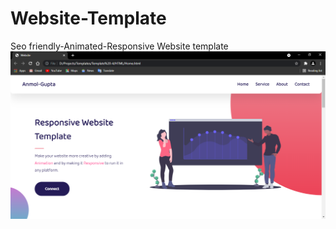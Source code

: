 # Website-Template
Seo friendly-Animated-Responsive Website template
[![MasterHead](https://github.com/anmolg84/Website-Template/blob/main/Website%20Template.png)](https://www.linkedin.com/in/anmol-gupta-95b354211/)
